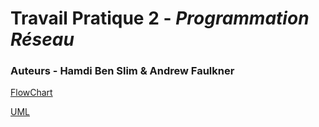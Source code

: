 # Travail Pratique 2 - *Programmation Réseau*

### Auteurs - Hamdi Ben Slim & Andrew Faulkner

[FlowChart](https://drive.google.com/file/d/1ufxn3_sO3XuVb-c60JJ4dXhyUtkl8JQx/view?usp=sharing)

[UML](https://drive.google.com/file/d/1ZaQ2J4SFgXVuQzqh8wl2l0MOd1si-4TW/view?usp=sharing)